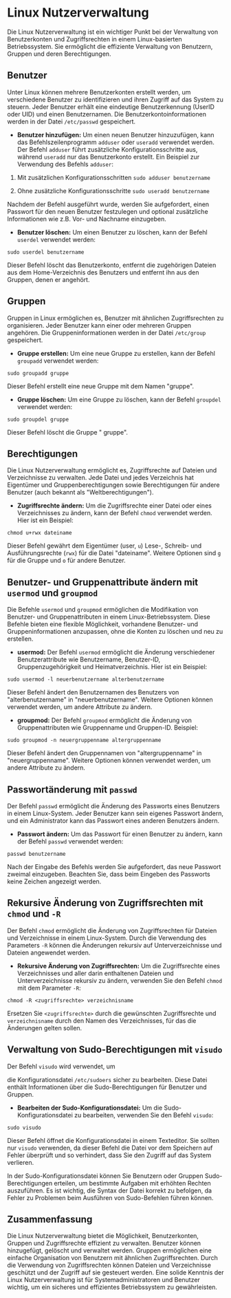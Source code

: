 # Linux Nutzerverwaltung

Die Linux Nutzerverwaltung ist ein wichtiger Punkt bei der Verwaltung von Benutzerkonten und Zugriffsrechten in einem Linux-basierten Betriebssystem. Sie ermöglicht die effiziente Verwaltung von Benutzern, Gruppen und deren Berechtigungen. 

## Benutzer
Unter Linux können mehrere Benutzerkonten erstellt werden, um verschiedene Benutzer zu identifizieren und ihren Zugriff auf das System zu steuern. Jeder Benutzer erhält eine eindeutige Benutzerkennung (UserID oder UID) und einen Benutzernamen. Die Benutzerkontoinformationen werden in der Datei `/etc/passwd` gespeichert. 

- **Benutzer hinzufügen:**
Um einen neuen Benutzer hinzuzufügen, kann das Befehlszeilenprogramm `adduser` oder `useradd` verwendet werden. Der Befehl `adduser` führt zusätzliche Konfigurationsschritte aus, während `useradd` nur das Benutzerkonto erstellt. Ein Beispiel zur Verwendung des Befehls `adduser`:

1. Mit zusätzlichen Konfigurationsschritten
`sudo adduser benutzername`

2. Ohne zusätzliche Konfigurationsschritte
`sudo useradd benutzername`


Nachdem der Befehl ausgeführt wurde, werden Sie aufgefordert, einen Passwort für den neuen Benutzer festzulegen und optional zusätzliche Informationen wie z.B. Vor- und Nachname einzugeben.

- **Benutzer löschen:**
Um einen Benutzer zu löschen, kann der Befehl `userdel` verwendet werden:

`sudo userdel benutzername`

Dieser Befehl löscht das Benutzerkonto, entfernt die zugehörigen Dateien aus dem Home-Verzeichnis des Benutzers und entfernt ihn aus den Gruppen, denen er angehört.

## Gruppen
Gruppen in Linux ermöglichen es, Benutzer mit ähnlichen Zugriffsrechten zu organisieren. Jeder Benutzer kann einer oder mehreren Gruppen angehören. Die Gruppeninformationen werden in der Datei `/etc/group` gespeichert.

- **Gruppe erstellen:**
Um eine neue Gruppe zu erstellen, kann der Befehl `groupadd` verwendet werden:

`sudo groupadd gruppe`

Dieser Befehl erstellt eine neue Gruppe mit dem Namen "gruppe".

- **Gruppe löschen:**
Um eine Gruppe zu löschen, kann der Befehl `groupdel` verwendet werden:

`sudo groupdel gruppe`

Dieser Befehl löscht die Gruppe "   gruppe".

## Berechtigungen
Die Linux Nutzerverwaltung ermöglicht es, Zugriffsrechte auf Dateien und Verzeichnisse zu verwalten. Jede Datei und jedes Verzeichnis hat Eigentümer und Gruppenberechtigungen sowie Berechtigungen für andere Benutzer (auch bekannt als "Weltberechtigungen").

- **Zugriffsrechte ändern:**
Um die Zugriffsrechte einer Datei oder eines Verzeichnisses zu ändern, kann der Befehl `chmod` verwendet werden. Hier ist ein Beispiel:

`chmod u+rwx dateiname` 

Dieser Befehl gewährt dem Eigentümer (user, `u`) Lese-, Schreib- und Ausführungsrechte (`rwx`) für die Datei "dateiname". Weitere Optionen sind `g` für die Gruppe und `o` für andere Benutzer.


## Benutzer- und Gruppenattribute ändern mit `usermod` und `groupmod`

Die Befehle `usermod` und `groupmod` ermöglichen die Modifikation von Benutzer- und Gruppenattributen in einem Linux-Betriebssystem. Diese Befehle bieten eine flexible Möglichkeit, vorhandene Benutzer- und Gruppeninformationen anzupassen, ohne die Konten zu löschen und neu zu erstellen.

- **usermod:**
Der Befehl `usermod` ermöglicht die Änderung verschiedener Benutzerattribute wie Benutzername, Benutzer-ID, Gruppenzugehörigkeit und Heimatverzeichnis. Hier ist ein Beispiel:

`sudo usermod -l neuerbenutzername alterbenutzername`

Dieser Befehl ändert den Benutzernamen des Benutzers von "alterbenutzername" in "neuerbenutzername". Weitere Optionen können verwendet werden, um andere Attribute zu ändern.

- **groupmod:**
Der Befehl `groupmod` ermöglicht die Änderung von Gruppenattributen wie Gruppenname und Gruppen-ID. Beispiel:

`sudo groupmod -n neuergruppenname altergruppenname`

Dieser Befehl ändert den Gruppennamen von "altergruppenname" in "neuergruppenname". Weitere Optionen können verwendet werden, um andere Attribute zu ändern.

## Passwortänderung mit `passwd`

Der Befehl `passwd` ermöglicht die Änderung des Passworts eines Benutzers in einem Linux-System. Jeder Benutzer kann sein eigenes Passwort ändern, und ein Administrator kann das Passwort eines anderen Benutzers ändern.

- **Passwort ändern:**
Um das Passwort für einen Benutzer zu ändern, kann der Befehl `passwd` verwendet werden:

`passwd benutzername`

Nach der Eingabe des Befehls werden Sie aufgefordert, das neue Passwort zweimal einzugeben. Beachten Sie, dass beim Eingeben des Passworts keine Zeichen angezeigt werden.

## Rekursive Änderung von Zugriffsrechten mit `chmod` und `-R`

Der Befehl `chmod` ermöglicht die Änderung von Zugriffsrechten für Dateien und Verzeichnisse in einem Linux-System. Durch die Verwendung des Parameters `-R` können die Änderungen rekursiv auf Unterverzeichnisse und Dateien angewendet werden.

- **Rekursive Änderung von Zugriffsrechten:**
Um die Zugriffsrechte eines Verzeichnisses und aller darin enthaltenen Dateien und Unterverzeichnisse rekursiv zu ändern, verwenden Sie den Befehl `chmod` mit dem Parameter `-R`:

`chmod -R <zugriffsrechte> verzeichnisname`
    
Ersetzen Sie `<zugriffsrechte>` durch die gewünschten Zugriffsrechte und `verzeichnisname` durch den Namen des Verzeichnisses, für das die Änderungen gelten sollen.

## Verwaltung von Sudo-Berechtigungen mit `visudo`

Der Befehl `visudo` wird verwendet, um

die Konfigurationsdatei `/etc/sudoers` sicher zu bearbeiten. Diese Datei enthält Informationen über die Sudo-Berechtigungen für Benutzer und Gruppen.

- **Bearbeiten der Sudo-Konfigurationsdatei:**
Um die Sudo-Konfigurationsdatei zu bearbeiten, verwenden Sie den Befehl `visudo`:

`sudo visudo`

Dieser Befehl öffnet die Konfigurationsdatei in einem Texteditor. Sie sollten nur `visudo` verwenden, da dieser Befehl die Datei vor dem Speichern auf Fehler überprüft und so verhindert, dass Sie den Zugriff auf das System verlieren.

In der Sudo-Konfigurationsdatei können Sie Benutzern oder Gruppen Sudo-Berechtigungen erteilen, um bestimmte Aufgaben mit erhöhten Rechten auszuführen. Es ist wichtig, die Syntax der Datei korrekt zu befolgen, da Fehler zu Problemen beim Ausführen von Sudo-Befehlen führen können.



## Zusammenfassung
Die Linux Nutzerverwaltung bietet die Möglichkeit, Benutzerkonten, Gruppen und Zugriffsrechte effizient zu verwalten. Benutzer können hinzugefügt, gelöscht und verwaltet werden. Gruppen ermöglichen eine einfache Organisation von Benutzern mit ähnlichen Zugriffsrechten. Durch die Verwendung von Zugriffsrechten können Dateien und Verzeichnisse geschützt und der Zugriff auf sie gesteuert werden. Eine solide Kenntnis der Linux Nutzerverwaltung ist für Systemadministratoren und Benutzer wichtig, um ein sicheres und effizientes Betriebssystem zu gewährleisten.